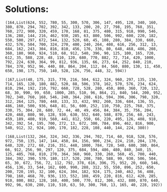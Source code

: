 # Solutions:

`(164,List(624, 552, 780, 55, 300, 570, 306, 147, 495, 128, 340, 160, 380, 870, 294, 702, 392, 342, 133, 200, 20, 27, 798, 195, 768, 351, 760, 272, 900, 320, 459, 170, 168, 81, 375, 480, 315, 918, 990, 546, 136, 288, 144, 216, 462, 930, 285, 63, 800, 506, 992, 600, 220, 182, 550, 500, 297, 672, 544, 132, 520, 60, 45, 108, 280, 384, 330, 660, 432, 576, 504, 700, 324, 270, 400, 240, 264, 408, 616, 256, 312, 13, 684, 162, 243, 304, 816, 810, 456, 176, 336, 80, 648, 468, 486, 208, 360, 180, 960, 924, 510, 68, 912, 540, 396, 90, 125, 100, 165, 720, 612, 35, 588, 228, 48, 110, 120, 680, 770, 882, 72, 714, 420, 1000, 792, 224, 630, 364, 99, 812, 936, 135, 66, 273, 64, 252, 840, 210, 784, 378, 952, 96, 440, 88, 864, 204, 112, 84, 560, 880, 130, 11, 450, 650, 198, 175, 750, 140, 528, 126, 756, 448, 32, 594))`

`(167,List(48, 175, 315, 770, 216, 504, 612, 324, 960, 297, 135, 130, 714, 165, 120, 180, 882, 520, 88, 506, 378, 162, 570, 576, 234, 624, 810, 294, 192, 210, 792, 660, 728, 528, 280, 450, 800, 360, 720, 132, 68, 30, 990, 99, 650, 1000, 285, 510, 96, 864, 21, 840, 544, 200, 952, 702, 340, 760, 168, 546, 240, 364, 288, 616, 594, 396, 306, 798, 320, 312, 264, 125, 780, 448, 133, 33, 432, 992, 260, 336, 684, 136, 55, 486, 160, 500, 936, 648, 81, 56, 600, 252, 110, 750, 225, 768, 375, 330, 75, 304, 28, 680, 72, 44, 40, 49, 456, 84, 384, 35, 756, 204, 420, 468, 880, 90, 128, 930, 630, 552, 640, 588, 870, 256, 60, 243, 459, 189, 480, 910, 560, 441, 812, 550, 66, 220, 495, 126, 408, 918, 342, 392, 54, 195, 700, 272, 13, 672, 300, 784, 896, 462, 816, 900, 540, 912, 32, 924, 100, 170, 182, 228, 108, 440, 144, 224, 380))`

`(168,List(132, 264, 324, 342, 336, 294, 702, 714, 60, 918, 528, 576, 972, 750, 135, 147, 144, 450, 84, 156, 900, 234, 224, 210, 204, 170, 648, 320, 272, 68, 216, 351, 448, 1000, 784, 728, 540, 680, 380, 864, 66, 912, 256, 90, 297, 120, 375, 684, 594, 486, 480, 840, 340, 15, 125, 405, 768, 810, 270, 364, 360, 960, 330, 260, 560, 45, 700, 440, 384, 392, 390, 570, 180, 117, 520, 208, 780, 588, 99, 930, 506, 504, 65, 30, 672, 756, 72, 112, 792, 378, 616, 396, 75, 952, 20, 660, 546, 456, 136, 33, 544, 162, 600, 990, 288, 312, 55, 550, 896, 252, 650, 200, 720, 195, 32, 100, 624, 304, 182, 924, 175, 240, 462, 56, 408, 798, 160, 468, 70, 936, 133, 552, 108, 459, 220, 816, 612, 420, 285, 910, 800, 882, 128, 168, 400, 500, 770, 812, 306, 432, 880, 870, 640, 992, 96, 630, 280, 110, 510, 63, 50, 300, 760, 13, 165, 40, 228, 192))`



